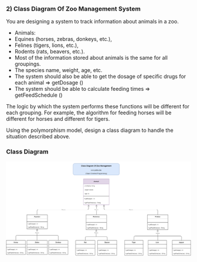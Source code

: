 
### 2) Class Diagram Of Zoo Management System

You are designing a system to track information about animals in a zoo.

- Animals:
- Equines (horses, zebras, donkeys, etc.),
- Felines (tigers, lions, etc.),
- Rodents (rats, beavers, etc.).
- Most of the information stored about animals is the same for all groupings.
- The species name, weight, age, etc.
- The system should also be able to get the dosage of specific drugs for each animal => getDosage ()
- The system should be able to calculate feeding times => getFeedSchedule ()

The logic by which the system performs these functions will be different for each grouping.
For example, the algorithm for feeding horses will be different for horses and different for tigers.

Using the polymorphism model, design a class diagram to handle the situation described above.

### Class Diagram

![classDiagram](https://github.com/Rfcnr/PatikaDevOOP/blob/main/ZooManagementSystem/classDiagramOfZooManagement.png)

